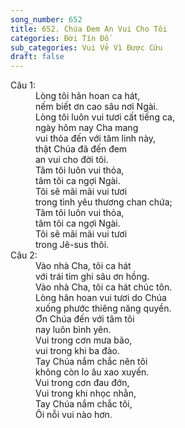 ```yaml
---
song_number: 652
title: 652. Chúa Đem An Vui Cho Tôi
categories: Đời Tín Đồ
sub_categories: Vui Vẻ Vì Được Cứu
draft: false
---
```

<dl><dt>Câu 1:</dt><dd data-verse="1">Lòng tôi hân hoan ca hát, <br/>nếm biết ơn cao sâu nơi Ngài. <br/>Lòng tôi luôn vui tươi cất tiếng ca, <br/>ngày hôm nay Cha mang <br/>vui thỏa đến với tâm linh này, <br/>thật Chúa đã đến đem <br/>an vui cho đời tôi. <br/>Tâm tôi luôn vui thỏa, <br/>tâm tôi ca ngợi Ngài. <br/>Tôi sẽ mãi mãi vui tươi <br/>trong tình yêu thương chan chứa; <br/>Tâm tôi luôn vui thỏa, <br/>tâm tôi ca ngợi Ngài. <br/>Tôi sẽ mãi mãi vui tươi <br/>trong Jê-sus thôi. </dd><dt>Câu 2:</dt><dd data-verse="2">Vào nhà Cha, tôi ca hát <br/>với trái tim ghi sâu ơn hồng. <br/>Vào nhà Cha, tôi ca hát chúc tôn. <br/>Lòng hân hoan vui tươi do Chúa <br/>xuống phước thiêng năng quyền. <br/>Ơn Chúa đến với tâm tôi <br/>nay luôn bình yên. <br/>Vui trong cơn mưa bão, <br/>vui trong khi ba đào. <br/>Tay Chúa nắm chắc nên tôi <br/>không còn lo âu xao xuyến. <br/>Vui trong cơn đau đớn, <br/>Vui trong khi nhọc nhằn, <br/>Tay Chúa nắm chắc tôi, <br/>Ôi nỗi vui nào hơn. </dd></dl>